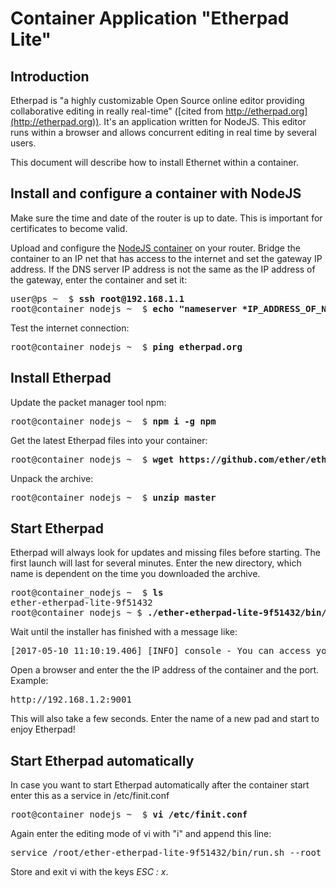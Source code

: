 # Container Application "Etherpad Lite"

## Introduction
Etherpad is "a highly customizable Open Source online editor providing collaborative editing in really real-time" ([cited from http://etherpad.org](http://etherpad.org)). It's an application written for NodeJS. This editor runs within a browser and allows concurrent editing in real time by several users.

This document will describe how to install Ethernet within a container.

## Install and configure a container with NodeJS
Make sure the time and date of the router is up to date. This is important for certificates to become valid.

Upload and configure the [NodeJS container](https://m3-container.net/M3_Container/images/container_nodejs.tar) on your router. Bridge the container to an IP net that has access to the internet and set the gateway IP address. If the DNS server IP address is not the same as the IP address of the gateway, enter the container and set it:
<pre>
user@ps ~  $ <b>ssh root@192.168.1.1</b>
root@container_nodejs ~  $ <b>echo "nameserver *IP_ADDRESS_OF_NAMESERVER*" > /etc/resolv.conf</b>
</pre>

Test the internet connection:
<pre>
root@container_nodejs ~  $ <b>ping etherpad.org</b>
</pre>

## Install Etherpad
Update the packet manager tool npm:
<pre>
root@container_nodejs ~  $ <b>npm i -g npm</b>
</pre>

Get the latest Etherpad files into your container:
<pre>
root@container_nodejs ~  $ <b>wget https://github.com/ether/etherpad-lite/zipball/master</b>
</pre>

Unpack the archive:
<pre>
root@container_nodejs ~  $ <b>unzip master</b>
</pre>

## Start Etherpad
Etherpad will always look for updates and missing files before starting. The first launch will last for several minutes. Enter the new directory, which name is dependent on the time you downloaded the archive.
<pre>
root@container_nodejs ~  $ <b>ls</b>
ether-etherpad-lite-9f51432
root@container_nodejs ~ $ <b>./ether-etherpad-lite-9f51432/bin/run.sh --root</b>
</pre>

Wait until the installer has finished with a message like:
<pre>
[2017-05-10 11:10:19.406] [INFO] console - You can access your Etherpad instance at http://0.0.0.0:9001/
</pre>

Open a browser and enter the the IP address of the container and the port. Example:
<pre>
http://192.168.1.2:9001
</pre>

This will also take a few seconds. Enter the name of a new pad and start to enjoy Etherpad!

## Start Etherpad automatically
In case you want to start Etherpad automatically after the container start enter this as a service in /etc/finit.conf

<pre>
root@container_nodejs ~  $ <b>vi /etc/finit.conf</b>
</pre>

Again enter the editing mode of vi with "i" and append this line:
<pre>
service /root/ether-etherpad-lite-9f51432/bin/run.sh --root
</pre>

Store and exit vi with the keys *ESC : x*.
